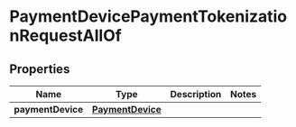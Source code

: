 

# PaymentDevicePaymentTokenizationRequestAllOf

## Properties

Name | Type | Description | Notes
------------ | ------------- | ------------- | -------------
**paymentDevice** | [**PaymentDevice**](PaymentDevice.md) |  | 



